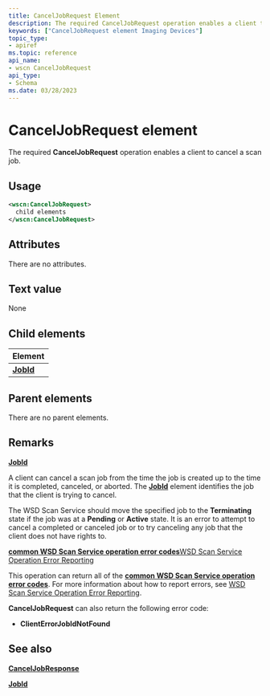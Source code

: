 ```yaml
---
title: CancelJobRequest Element
description: The required CancelJobRequest operation enables a client to cancel a scan job.
keywords: ["CancelJobRequest element Imaging Devices"]
topic_type:
- apiref
ms.topic: reference
api_name:
- wscn CancelJobRequest
api_type:
- Schema
ms.date: 03/28/2023
---
```


# CancelJobRequest element

The required **CancelJobRequest** operation enables a client to cancel a scan job.

## Usage

```xml
<wscn:CancelJobRequest>
  child elements
</wscn:CancelJobRequest>
```

## Attributes

There are no attributes.

## Text value

None

## Child elements

| Element |
|--|
| [**JobId**](jobid.md) |

## Parent elements

There are no parent elements.

## Remarks

[**JobId**](jobid.md)

A client can cancel a scan job from the time the job is created up to the time it is completed, canceled, or aborted. The [**JobId**](jobid.md) element identifies the job that the client is trying to cancel.

The WSD Scan Service should move the specified job to the **Terminating** state if the job was at a **Pending** or **Active** state. It is an error to attempt to cancel a completed or canceled job or to try canceling any job that the client does not have rights to.

[**common WSD Scan Service operation error codes**](common-wsd-scan-service-operation-error-codes.md)[WSD Scan Service Operation Error Reporting](wsd-scan-service-operation-error-reporting.md)

This operation can return all of the [**common WSD Scan Service operation error codes**](common-wsd-scan-service-operation-error-codes.md). For more information about how to report errors, see [WSD Scan Service Operation Error Reporting](wsd-scan-service-operation-error-reporting.md).

**CancelJobRequest** can also return the following error code:

- **ClientErrorJobIdNotFound**

## See also

[**CancelJobResponse**](canceljobresponse.md)

[**JobId**](jobid.md)
